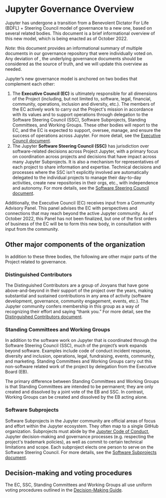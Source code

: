 # Jupyter Governance Overview

Jupyter has undergone a transition from a Benevolent Dictator For Life (BDFL) + Steering Council model of governance to a new one, based on several related bodies. This document is a brief informational overview of this new model, which is being enacted as of October 2022.

_Note:_ this document provides an informational summary of multiple documents in our governance repository that were individually voted on. Any deviation of , the underlying governance documents should be considered as the source of truth, and we will update this overview as needed.

Jupyter’s new governance model is anchored on two bodies that complement each other:

1. The **Executive Council (EC)** is ultimately responsible for all dimensions of the Project (including, but not limited to, software, legal, financial, community, operations, inclusion and diversity, etc.). The members of the EC actively work to carry out the Project's mission in accordance with its values and to support operations through delegation to the Software Steering Council (SSC), Software Subprojects, Standing Committees, and Working Groups. These other bodies will report to the EC, and the EC is expected to support, oversee, manage, and ensure the success of operations across Jupyter. For more detail, see the [Executive Council document](executive_council.md).
2. The Jupyter **Software Steering Council (SSC)** has jurisdiction over software-related decisions across Project Jupyter, with a primary focus on coordination across projects and decisions that have impact across many Jupyter Subprojects. It is also a mechanism for representatives of each project to share information and expertise. Technical decisions and processes where the SSC isn't explicitly involved are automatically delegated to the individual projects to manage their day-to-day activities, create new repositories in their orgs, etc., with independence and autonomy. For more details, see the [Software Steering Council document](software_steering_council.md).

Additionally, the Executive Council (EC) receives input from a Community Advisory Panel. This panel advises the EC with perspectives and connections that may reach beyond the active Jupyter community. As of October 2022, this Panel has not been finalized, but one of the first orders of business of the EC will be to form this new body, in consultation with input from the community.

## Other major components of the organization

In addition to these three bodies, the following are other major parts of the Project related to governance.

### Distinguished Contributors

The Distinguished Contributors are a group of Jovyans that have gone above-and-beyond in their support of the project over the years, making substantial and sustained contributions in any area of activity (software development, governance, community engagement, events, etc.). The Jupyter community confers membership in this group as a way of recognizing their effort and saying “thank you.” For more detail, see the [Distinguished Contributors document](distinguished_contributors.md).

### Standing Committees and Working Groups

In addition to the software work on Jupyter that is coordinated through the Software Steering Council (SSC), much of the project’s work expands beyond software. Examples include code of conduct incident response, diversity and inclusion, operations, legal, fundraising, events, community, and marketing. Standing Committees and Working Groups carry out this non-software related work of the project by delegation from the Executive Board (EB).

The primary difference between Standing Committees and Working Groups is that Standing Committees are intended to be permanent; they are only created and dissolved by a joint vote of the EB and SSC. In contrast, Working Groups can be created and dissolved by the EB acting alone.

### Software Subprojects

Software Subprojects in the Jupyter community are official areas of focus and effort within the Jupyter ecosystem. They often map to a single GitHub organization. Subprojects must abide by the [Jupyter Code of Conduct](code_of_conduct.md), Jupyter decision-making and governance processes (e.g. respecting the project's trademark policies), as well as commit to certain technical limitations and scope. Each subproject elects one person to serve on the Software Steering Council. For more details, see the [Software Subprojects document](software_subprojects.md).

## Decision-making and voting procedures

The EC, SSC, Standing Committees and Working Groups all use uniform voting procedures outlined in the [Decision-Making Guide](decision_making.md).

